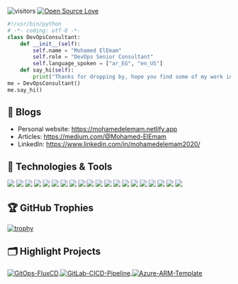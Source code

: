 <!--### Hi there 👋
-->
<!--
**EngMohamedElEmam/EngMohamedElEmam** is a ✨ _special_ ✨ repository because its `README.md` (this file) appears on your GitHub profile.

Here are some ideas to get you started:

- 🔭 I’m currently working on ...
- 🌱 I’m currently learning ...
- 👯 I’m looking to collaborate on ...
- 🤔 I’m looking for help with ...
- 💬 Ask me about ...
- 📫 How to reach me: ...
- 😄 Pronouns: ...
- ⚡ Fun fact: ...
-->
![visitors](https://visitor-badge.laobi.icu/badge?page_id=EngMohamedElEmam)
[![Open Source Love](https://badges.frapsoft.com/os/v1/open-source.svg?v=102)](https://github.com/ellerbrock/open-source-badge/)


```python
#!/usr/bin/python
# -*- coding: utf-8 -*-
class DevOpsConsultant:
    def __init__(self):
        self.name = "Mohamed ElEmam"
        self.role = "DevOps Senior Consultant"
        self.language_spoken = ["ar_EG", "en_US"]
    def say_hi(self):
        print("Thanks for dropping by, hope you find some of my work interesting.")
me = DevOpsConsultant()
me.say_hi()
```

## 📝 Blogs

- Personal website: https://mohamedelemam.netlify.app
- Articles: https://medium.com/@Mohamed-ElEmam
- LinkedIn: https://www.linkedin.com/in/mohamedelemam2020/


## 🔧 Technologies & Tools

![](https://img.shields.io/badge/OS-Linux-informational?style=flat&logo=linux&logoColor=white&color=6aa6f8)
![](https://img.shields.io/badge/OS-Windows-informational?style=flat&logo=Windows&logoColor=white&color=6aa6f8)
![](https://img.shields.io/badge/Editor-VS_Code-informational?style=flat&logo=visual-studio-code&logoColor=white&color=6aa6f8)
![](https://img.shields.io/badge/Code-Python-informational?style=flat&logo=python&logoColor=white&color=6aa6f8)
![](https://img.shields.io/badge/Code-Golang-informational?style=flat&logo=go&logoColor=white&color=6aa6f8)
![](https://img.shields.io/badge/Shell-Bash-informational?style=flat&logo=gnu-bash&logoColor=white&color=6aa6f8)
![](https://img.shields.io/badge/Tools-Docker-informational?style=flat&logo=docker&logoColor=white&color=6aa6f8)
![](https://img.shields.io/badge/Tools-Kubernetes-informational?style=flat&logo=kubernetes&logoColor=white&color=6aa6f8)
![](https://img.shields.io/badge/Tools-Ansible-informational?style=flat&logo=Ansible&logoColor=white&color=6aa6f8)
![](https://img.shields.io/badge/Tools-Terraform-informational?style=flat&logo=Terraform&logoColor=white&color=6aa6f8)
![](https://img.shields.io/badge/Tools-Rabbitmq-informational?style=flat&logo=Rabbitmq&logoColor=white&color=6aa6f8)
![](https://img.shields.io/badge/Tools-Jenkins-informational?style=flat&logo=Jenkins&logoColor=white&color=6aa6f8)
![](https://img.shields.io/badge/Tools-GitHubActions-informational?style=flat&logo=GitHubActions&logoColor=white&color=6aa6f8)
![](https://img.shields.io/badge/Tools-AzureDevOps-informational?style=flat&logo=AzureDevOps&logoColor=white&color=6aa6f8)
![](https://img.shields.io/badge/Tools-GitLab-informational?style=flat&logo=GitLab&logoColor=white&color=6aa6f8)
![](https://img.shields.io/badge/Tools-prometheus-informational?style=flat&logo=prometheus&logoColor=white&color=6aa6f8)
![](https://img.shields.io/badge/Tools-Grafana-informational?style=flat&logo=Grafana&logoColor=white&color=6aa6f8)
![](https://img.shields.io/badge/Tools-Elastic-informational?style=flat&logo=Elastic&logoColor=white&color=6aa6f8)
![](https://img.shields.io/badge/Cloud-Azure-informational?style=flat&logo=Azure&logoColor=white&color=6aa6f8)
![](https://img.shields.io/badge/Cloud-AWS-informational?style=flat&logo=AWS&logoColor=white&color=6aa6f8)


<!-- ## &#x1f4c8; GitHub Stats
<a href="https://github.com/EngMohamedElEmam">
  <img align="center" src="https://github-readme-stats.vercel.app/api/top-langs/?username=zhenye-na&hide=c%2B%2B,c,matlab,assembly&title_color=6aa6f8&text_color=8a919a&icon_color=6aa6f8&bg_color=22272e" alt="Zhenye's GitHub Stats" />
</a>
<a href="https://gist.github.com/EngMohamedElEmam">
  <img align="center" src="https://github-readme-stats.vercel.app/api?username=EngMohamedElEmam&show_icons=true&line_height=27&count_private=true&title_color=6aa6f8&text_color=8a919a&icon_color=6aa6f8&bg_color=22272e" alt="Zhenye's GitHub Stats" />
</a> -->

## 🏆 GitHub Trophies

[![trophy](https://github-profile-trophy.vercel.app/?username=EngMohamedElEmam&theme=nord&column=7)](https://github.com/ryo-ma/github-profile-trophy)


## 🗂️ Highlight Projects

<a href="https://github.com/EngMohamedElEmam/GitOps-FluxCD">
  <img align="center" src="https://github-readme-stats.vercel.app/api/pin/?username=EngMohamedElEmam&repo=GitOps-FluxCD&show_icons=true&line_height=27&title_color=6aa6f8&text_color=8a919a&icon_color=6aa6f8&bg_color=22272e" alt="GitOps-FluxCD" />
</a>

<a href="https://github.com/EngMohamedElEmam/GitLab-CICD-Pipeline">
  <img align="center" src="https://github-readme-stats.vercel.app/api/pin/?username=EngMohamedElEmam&repo=GitLab-CICD-Pipeline&show_icons=true&line_height=27&title_color=6aa6f8&text_color=8a919a&icon_color=6aa6f8&bg_color=22272e" alt="GitLab-CICD-Pipeline" />
</a>

<a href="https://github.com/EngMohamedElEmam/Azure-ARM-Template">
  <img align="center" src="https://github-readme-stats.vercel.app/api/pin/?username=EngMohamedElEmam&repo=Azure-ARM-Template&show_icons=true&line_height=27&title_color=6aa6f8&text_color=8a919a&icon_color=6aa6f8&bg_color=22272e" alt="Azure-ARM-Template" />
</a>

<!-- ## 👨‍💻 This week, I spent my time on:
[![Emam's wakatime stats](https://github-readme-stats.vercel.app/api/wakatime?username=EngMohamedElEmam&line_height=27&title_color=6aa6f8&text_color=8a919a&icon_color=6aa6f8&bg_color=22272e)](https://github.com/EngMohamedElEmam/github-readme-stats) -->
